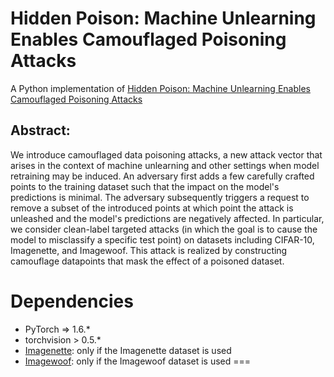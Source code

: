 # Hidden Poison: Machine Unlearning Enables Camouflaged Poisoning Attacks
A Python implementation of [Hidden Poison: Machine Unlearning Enables Camouflaged Poisoning Attacks](https://arxiv.org)

## Abstract:
We introduce camouflaged data poisoning attacks, a new attack vector that arises in the context of machine unlearning and other settings when model retraining may be induced. An adversary first adds a few carefully crafted points to the training dataset such that the impact on the model's predictions is minimal. The adversary subsequently triggers a request to remove a subset of the introduced points at which point the attack is unleashed and the model's predictions are negatively affected. In particular, we consider clean-label targeted attacks (in which the goal is to cause the model to misclassify a specific test point) on datasets including CIFAR-10, Imagenette, and Imagewoof. This attack is realized by constructing camouflage datapoints that mask the effect of a poisoned dataset.

# Dependencies

* PyTorch => 1.6.*
* torchvision > 0.5.*
* [Imagenette](https://github.com/fastai/imagenette): only if the Imagenette dataset is used
* [Imagewoof](https://github.com/fastai/imagenette): only if the Imagewoof dataset is used
===
